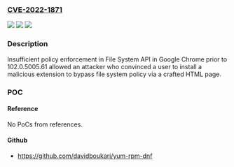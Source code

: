 ### [CVE-2022-1871](https://cve.mitre.org/cgi-bin/cvename.cgi?name=CVE-2022-1871)
![](https://img.shields.io/static/v1?label=Product&message=Chrome&color=blue)
![](https://img.shields.io/static/v1?label=Version&message=%3C%20102.0.5005.61%20&color=brighgreen)
![](https://img.shields.io/static/v1?label=Vulnerability&message=Insufficient%20policy%20enforcement&color=brighgreen)

### Description

Insufficient policy enforcement in File System API in Google Chrome prior to 102.0.5005.61 allowed an attacker who convinced a user to install a malicious extension to bypass file system policy via a crafted HTML page.

### POC

#### Reference
No PoCs from references.

#### Github
- https://github.com/davidboukari/yum-rpm-dnf

